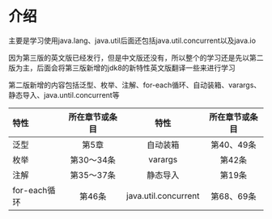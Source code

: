 # 介绍  
  
主要是学习使用java.lang、java.util后面还包括java.util.concurrent以及java.io  
  
因为第三版的英文版已经发行，但是中文版还没有，所以整个的学习还是先以第二版为主，后面会将第三版新增的jdk8的新特性英文版翻译一些来进行学习  
  
第二版新增的内容包括泛型、枚举、注解、for-each循环、自动装箱、varargs、静态导入、java.until.concurrent等
  
| 特性 | 所在章节或条目 | 特性 | 所在章节或条目 |
| :--- | :---: | :---: | :---: |
| 泛型 | 第5章 | 自动装箱 | 第40、49条 |
| 枚举 | 第30～34条 | varargs | 第42条 |
| 注解 | 第35～37条 | 静态导入 | 第19条 |
| for-each循环 | 第46条 | java.util.concurrent | 第68、69条 |
